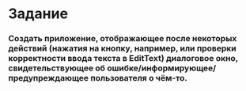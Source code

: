 # Задание

### Создать приложение, отображающее после некоторых действий (нажатия на кнопку, например, или проверки корректности ввода текста в EditText) диалоговое окно, свидетельствующее об ошибке/информирующее/предупреждающее пользователя о чём-то.